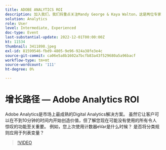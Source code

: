 ```yaml
---
title: ADOBE ANALYTICS ROI
description: 加入我们，我们将重点关注Mandy George & Kaya Walton，这是两位专家级客户和Adobe Analytics用户。 每人都将分享其优秀的Adobe Analytics使用提示或技巧。 他们讲座后，有一个机会现场提问。 你不想错过这个。
solution: Analytics
role: User
level: Intermediate, Experienced
doc-type: Event
last-substantial-update: 2022-12-01T00:00:00Z
kt: 11534
thumbnail: 3411898.jpeg
exl-id: 81599546-fbd9-4805-9e96-924a38fe3e4c
source-git-commit: ca06e5a8b1602a7bcfb83a43f529680a5a96bacf
workflow-type: tm+mt
source-wordcount: '111'
ht-degree: 0%

---
```


# 增长路径 — Adobe Analytics ROI

Adobe Analytics是市场上最成熟的Digital Analytics解决方案。 虽然它让客户可以在不到10分钟的时间内开始创造价值，但了解您现在可能没有使用的所有令人惊叹的功能至关重要。 例如，您上次使用计数器eVar是什么时候？ 是否将分类规则应用于列表变量？

>[!VIDEO](https://video.tv.adobe.com/v/3411898/?quality=12&learn=on)
